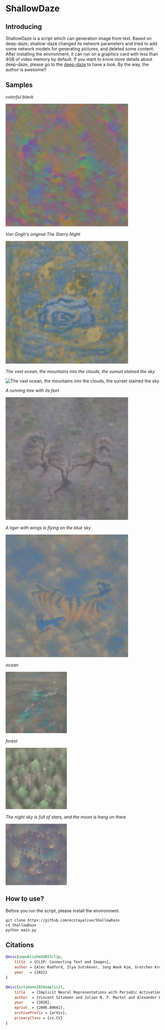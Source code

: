 # ShallowDaze

## Introducing
ShallowDaze is a script which can generation image from text. Based on deep-daze, shallow-daze changed its network parameters and tried to add some network models for generating pictures, and deleted some content. After installing the environment, it can run on a graphics card with less than 4GB of video memory by default. If you want to know more details about deep-daze, please go to the [deep-daze](https://github.com/lucidrains/deep-daze) to have a look. By the way, the author is awesome!!

## Samples

*colorful black*

![Colorful black](./samples/Colorful_black.gif)

*Van Gogh's original The Starry Night*

![Van Gogh's original The Starry Night](./samples/Van_Gogh's_original_The_Starry_Night.gif)

*The vast ocean, the mountains into the clouds, the sunset stained the sky*

![The vast ocean, the mountains into the clouds, the sunset stained the sky](./samples/The_vast_ocean_the_mountains_into_the_clouds_the_sunset_stained_the_sky.gif)

*A running tree with its feet*

![A running tree with its feet](./samples/A_running_tree_with_its_feet.gif)

*A tiger with wings is flying on the blue sky*

![A tiger with wings is flying on the blue sky](./samples/A_tiger_with_wings_is_flying_on_the_blue_sky.gif)

*ocean*

![ocean](./samples/ocean.gif)

*forest*

![forest](./samples/forest.gif)

*The night sky is full of stars, and the moon is hang on there*

![The night sky is full of stars, and the moon is hang on there](./samples/The_night_sky_is_full_of_stars_and_the_moon_is_hang_on_there.gif)

## How to use?

Before you run the script, please install the environment.
```
git clone https://github.com/ecstayalive/ShallowDaze
cd ShallowDaze
python main.py
```

## Citations

```bibtex
@misc{unpublished2021clip,
    title  = {CLIP: Connecting Text and Images},
    author = {Alec Radford, Ilya Sutskever, Jong Wook Kim, Gretchen Krueger, Sandhini Agarwal},
    year   = {2021}
}
```

```bibtex
@misc{sitzmann2020implicit,
    title   = {Implicit Neural Representations with Periodic Activation Functions},
    author  = {Vincent Sitzmann and Julien N. P. Martel and Alexander W. Bergman and David B. Lindell and Gordon Wetzstein},
    year    = {2020},
    eprint  = {2006.09661},
    archivePrefix = {arXiv},
    primaryClass = {cs.CV}
}
```